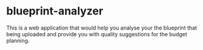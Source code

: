# blueprint-analyzer
This is a web application that would help you analyse your the blueprint that being uploaded and provide you with quality suggestions for the budget planning.
